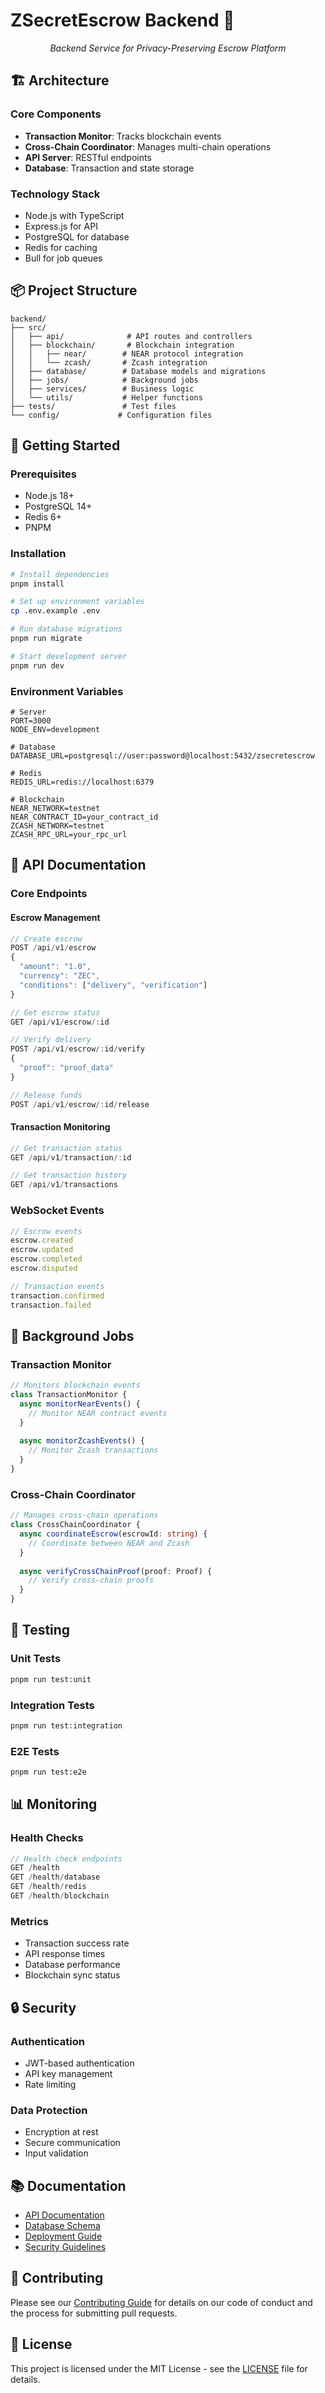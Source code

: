 # ZSecretEscrow Backend 🔧

<div align="center">
  <em>Backend Service for Privacy-Preserving Escrow Platform</em>
</div>

## 🏗️ Architecture

### Core Components
- **Transaction Monitor**: Tracks blockchain events
- **Cross-Chain Coordinator**: Manages multi-chain operations
- **API Server**: RESTful endpoints
- **Database**: Transaction and state storage

### Technology Stack
- Node.js with TypeScript
- Express.js for API
- PostgreSQL for database
- Redis for caching
- Bull for job queues

## 📦 Project Structure

```
backend/
├── src/
│   ├── api/              # API routes and controllers
│   ├── blockchain/       # Blockchain integration
│   │   ├── near/        # NEAR protocol integration
│   │   └── zcash/       # Zcash integration
│   ├── database/        # Database models and migrations
│   ├── jobs/            # Background jobs
│   ├── services/        # Business logic
│   └── utils/           # Helper functions
├── tests/               # Test files
└── config/             # Configuration files
```

## 🚀 Getting Started

### Prerequisites
- Node.js 18+
- PostgreSQL 14+
- Redis 6+
- PNPM

### Installation
```bash
# Install dependencies
pnpm install

# Set up environment variables
cp .env.example .env

# Run database migrations
pnpm run migrate

# Start development server
pnpm run dev
```

### Environment Variables
```env
# Server
PORT=3000
NODE_ENV=development

# Database
DATABASE_URL=postgresql://user:password@localhost:5432/zsecretescrow

# Redis
REDIS_URL=redis://localhost:6379

# Blockchain
NEAR_NETWORK=testnet
NEAR_CONTRACT_ID=your_contract_id
ZCASH_NETWORK=testnet
ZCASH_RPC_URL=your_rpc_url
```

## 📝 API Documentation

### Core Endpoints

#### Escrow Management
```typescript
// Create escrow
POST /api/v1/escrow
{
  "amount": "1.0",
  "currency": "ZEC",
  "conditions": ["delivery", "verification"]
}

// Get escrow status
GET /api/v1/escrow/:id

// Verify delivery
POST /api/v1/escrow/:id/verify
{
  "proof": "proof_data"
}

// Release funds
POST /api/v1/escrow/:id/release
```

#### Transaction Monitoring
```typescript
// Get transaction status
GET /api/v1/transaction/:id

// Get transaction history
GET /api/v1/transactions
```

### WebSocket Events
```typescript
// Escrow events
escrow.created
escrow.updated
escrow.completed
escrow.disputed

// Transaction events
transaction.confirmed
transaction.failed
```

## 🔄 Background Jobs

### Transaction Monitor
```typescript
// Monitors blockchain events
class TransactionMonitor {
  async monitorNearEvents() {
    // Monitor NEAR contract events
  }
  
  async monitorZcashEvents() {
    // Monitor Zcash transactions
  }
}
```

### Cross-Chain Coordinator
```typescript
// Manages cross-chain operations
class CrossChainCoordinator {
  async coordinateEscrow(escrowId: string) {
    // Coordinate between NEAR and Zcash
  }
  
  async verifyCrossChainProof(proof: Proof) {
    // Verify cross-chain proofs
  }
}
```

## 🧪 Testing

### Unit Tests
```bash
pnpm run test:unit
```

### Integration Tests
```bash
pnpm run test:integration
```

### E2E Tests
```bash
pnpm run test:e2e
```

## 📊 Monitoring

### Health Checks
```typescript
// Health check endpoints
GET /health
GET /health/database
GET /health/redis
GET /health/blockchain
```

### Metrics
- Transaction success rate
- API response times
- Database performance
- Blockchain sync status

## 🔒 Security

### Authentication
- JWT-based authentication
- API key management
- Rate limiting

### Data Protection
- Encryption at rest
- Secure communication
- Input validation

## 📚 Documentation

- [API Documentation](./docs/api.md)
- [Database Schema](./docs/database.md)
- [Deployment Guide](./docs/deployment.md)
- [Security Guidelines](./docs/security.md)

## 🤝 Contributing

Please see our [Contributing Guide](../CONTRIBUTING.md) for details on our code of conduct and the process for submitting pull requests.

## 📝 License

This project is licensed under the MIT License - see the [LICENSE](../LICENSE) file for details. 
